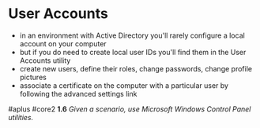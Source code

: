 # User Accounts

- in an environment with Active Directory you'll rarely configure a local account on your computer
- but if you do need to create local user IDs you'll find them in the User Accounts utility
- create new users, define their roles, change passwords, change profile pictures
- associate a certificate on the computer with a particular user by following the advanced settings link

#aplus #core2 **1.6** *Given a scenario, use Microsoft Windows Control Panel utilities.*
